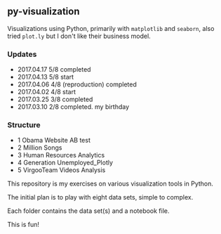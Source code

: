 ## py-visualization
Visualizations using Python, primarily with `matplotlib` and `seaborn`, also tried `plot.ly` but I don't like their business model.

### Updates
- 2017.04.17 5/8 completed
- 2017.04.13 5/8 start
- 2017.04.06 4/8 (reproduction) completed
- 2017.04.02 4/8 start
- 2017.03.25 3/8 completed
- 2017.03.10 2/8 completed. my birthday

### Structure
- 1 Obama Website AB test
- 2 Million Songs
- 3 Human Resources Analytics
- 4 Generation Unemployed_Plotly
- 5 VirgooTeam Videos Analysis

This repository is my exercises on various visualization tools in Python.

The initial plan is to play with eight data sets, simple to complex.

Each folder contains the data set(s) and a notebook file.

This is fun!
